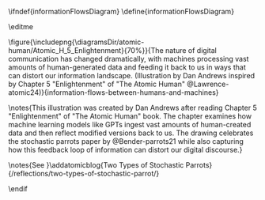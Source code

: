 \ifndef{informationFlowsDiagram}
\define{informationFlowsDiagram}

\editme

\figure{\includepng{\diagramsDir/atomic-human/Atomic_H_5_Enlightenment}{70%}}{The nature of digital communication has changed dramatically, with machines processing vast amounts of human-generated data and feeding it back to us in ways that can distort our information landscape. (Illustration by Dan Andrews inspired by Chapter 5 "Enlightenment" of "The Atomic Human" @Lawrence-atomic24)}{information-flows-between-humans-and-machines}

\notes{This illustration was created by Dan Andrews after reading Chapter 5 "Enlightenment" of "The Atomic Human" book. The chapter examines how machine learning models like GPTs ingest vast amounts of human-created data and then reflect modified versions back to us. The drawing celebrates the stochastic parrots paper by @Bender-parrots21 while also capturing how this feedback loop of information can distort our digital discourse.}

\notes{See }\addatomicblog{Two Types of Stochastic Parrots}{/reflections/two-types-of-stochastic-parrot/}

\endif 